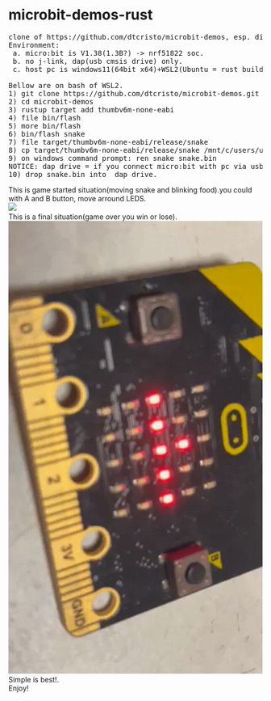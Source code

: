 # microbit-demos-rust
<PRE>
clone of https://github.com/dtcristo/microbit-demos, esp. did build &amp; deployed snake game really.
Environment:
 a. micro:bit is V1.38(1.3B?) -> nrf51822 soc.
 b. no j-link, dap(usb cmsis drive) only.
 c. host pc is windows11(64bit x64)+WSL2(Ubuntu = rust build).

Bellow are on bash of WSL2.
1) git clone https://github.com/dtcristo/microbit-demos.git --recursive
2) cd microbit-demos
3) rustup target add thumbv6m-none-eabi
4) file bin/flash
5) more bin/flash
6) bin/flash snake
7) file target/thumbv6m-none-eabi/release/snake 
8) cp target/thumbv6m-none-eabi/release/snake /mnt/c/users/user/desktop
9) on windows command prompt: ren snake snake.bin
NOTICE: dap drive = if you connect micro:bit with pc via usb cable, then reveal drive of micro:bit.
10) drop snake.bin into  dap drive.
</PRE>
This is game started situation(moving snake and blinking food).you could with A and B button, move arround LEDS.<BR>
<IMG src="https://github.com/cobwebkanamachi/microbit-demos-rust/blob/main/IMG_4090.gif"><BR>
This is a final situation(game over you win or lose).<BR>
<IMG src="https://github.com/cobwebkanamachi/microbit-demos-rust/blob/main/IMG_4091.gif"><BR>
Simple is best!.
<BR>
Enjoy!

